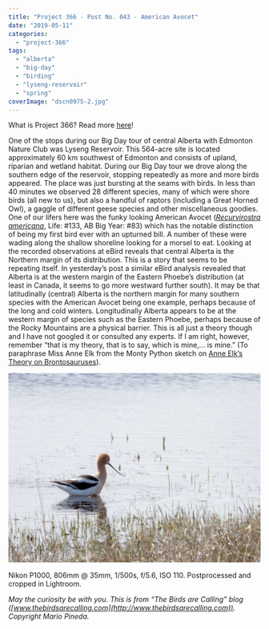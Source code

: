 ```yaml
---
title: "Project 366 - Post No. 043 - American Avocet"
date: "2019-05-11"
categories: 
  - "project-366"
tags: 
  - "alberta"
  - "big-day"
  - "birding"
  - "lyseng-reservoir"
  - "spring"
coverImage: "dscn0975-2.jpg"
---
```


What is Project 366? Read more [here](https://thebirdsarecalling.com/2019/03/29/project-366/)!

One of the stops during our Big Day tour of central Alberta with Edmonton Nature Club was Lyseng Reservoir. This 564-acre site is located approximately 60 km southwest of Edmonton and consists of upland, riparian and wetland habitat. During our Big Day tour we drove along the southern edge of the reservoir, stopping repeatedly as more and more birds appeared. The place was just bursting at the seams with birds. In less than 40 minutes we observed 28 different species, many of which were shore birds (all new to us), but also a handful of raptors (including a Great Horned Owl), a gaggle of different geese species and other miscellaneous goodies. One of our lifers here was the funky looking American Avocet (_[Recurvirostra americana](https://ebird.org/species/ameavo)_, Life: #133, AB Big Year: #83) which has the notable distinction of being my first bird ever with an upturned bill. A number of these were wading along the shallow shoreline looking for a morsel to eat. Looking at the recorded observations at eBird reveals that central Alberta is the Northern margin of its distribution. This is a story that seems to be repeating itself. In yesterday’s post a similar eBird analysis revealed that Alberta is at the western margin of the Eastern Phoebe’s distribution (at least in Canada, it seems to go more westward further south). It may be that latitudinally (central) Alberta is the northern margin for many southern species with the American Avocet being one example, perhaps because of the long and cold winters. Longitudinally Alberta appears to be at the western margin of species such as the Eastern Phoebe, perhaps because of the Rocky Mountains are a physical barrier. This is all just a theory though and I have not googled it or consulted any experts. If I am right, however, remember “that is my theory, that is to say, which is mine,... is mine.” (To paraphrase Miss Anne Elk from the Monty Python sketch on [Anne Elk’s Theory on Brontosauruses](https://youtu.be/Xs7r5xfucPs)).

![](images/dscn0975-2.jpg)

Nikon P1000, 806mm @ 35mm, 1/500s, f/5.6, ISO 110. Postprocessed and cropped in Lightroom.

_May the curiosity be with you. This is from “The Birds are Calling” blog ([www.thebirdsarecalling.com](http://www.thebirdsarecalling.com)). Copyright Mario Pineda._
